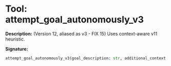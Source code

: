 # Tool: attempt_goal_autonomously_v3

**Description:**
(Version 12, aliased as v3 - FIX 15) Uses context-aware v11 heuristic.

**Signature:**
```python
attempt_goal_autonomously_v3(goal_description: str, additional_context: dict = None) -> dict
```
